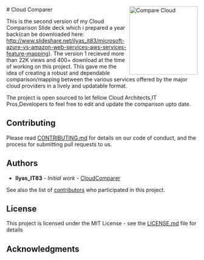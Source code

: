 <a href="https://ilyas-it83.github.io/CloudComparer/">
    <img src="https://github.com/ilyas-it83/CloudComparer/blob/master/img/Logo2.png" alt="Compare Cloud" title="Compare Cloud" align="right" height="180" />
</a>
# Cloud Comparer

This is the second version of my Cloud Comparison Slide deck which i prepared a year back(can be downloaded here: http://www.slideshare.net/ilyas_it83/microsoft-azure-vs-amazon-web-services-aws-services-feature-mapping). The version 1 recieved more than 22K views and 400+ download at the time of working on this project. This gave me the idea of creating a robust and dependable comparison/mapping between the various services offered by the major cloud providers in a lively and updatable format.

The project is open sourced to let fellow Cloud Architects,IT Pros,Developers to feel free to edit and update the comparison upto date.


## Contributing

Please read [CONTRIBUTING.md](https://gist.github.com/PurpleBooth/b24679402957c63ec426) for details on our code of conduct, and the process for submitting pull requests to us.

## Authors

* **Ilyas_IT83** - *Initial work* - [CloudComparer](https://github.com/ilyas-it83/CloudComparer/)

See also the list of [contributors](https://github.com/ilyas-it83/CloudComparer/graphs/contributors) who participated in this project.

## License

This project is licensed under the MIT License - see the [LICENSE.md](LICENSE.md) file for details

## Acknowledgments

